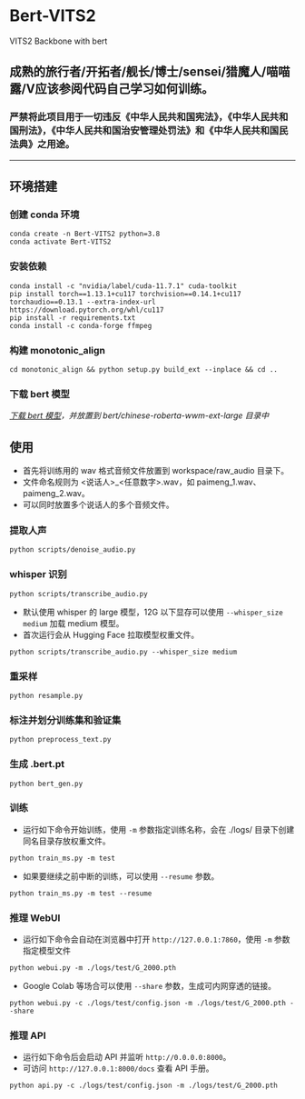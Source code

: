 # Bert-VITS2

VITS2 Backbone with bert
## 成熟的旅行者/开拓者/舰长/博士/sensei/猎魔人/喵喵露/V应该参阅代码自己学习如何训练。
### 严禁将此项目用于一切违反《中华人民共和国宪法》，《中华人民共和国刑法》，《中华人民共和国治安管理处罚法》和《中华人民共和国民法典》之用途。
---
## 环境搭建
### 创建 conda 环境
```
conda create -n Bert-VITS2 python=3.8
conda activate Bert-VITS2
```
### 安装依赖
```
conda install -c "nvidia/label/cuda-11.7.1" cuda-toolkit
pip install torch==1.13.1+cu117 torchvision==0.14.1+cu117 torchaudio==0.13.1 --extra-index-url https://download.pytorch.org/whl/cu117
pip install -r requirements.txt
conda install -c conda-forge ffmpeg
```
### 构建 monotonic_align
```
cd monotonic_align && python setup.py build_ext --inplace && cd ..
```
### 下载 bert 模型
*[下载 bert 模型](https://huggingface.co/hfl/chinese-roberta-wwm-ext-large)，并放置到 bert/chinese-roberta-wwm-ext-large 目录中*

## 使用
- 首先将训练用的 wav 格式音频文件放置到 workspace/raw_audio 目录下。
- 文件命名规则为 <说话人>_<任意数字>.wav，如 paimeng_1.wav、paimeng_2.wav。
- 可以同时放置多个说话人的多个音频文件。
### 提取人声
```
python scripts/denoise_audio.py
```
### whisper 识别
```
python scripts/transcribe_audio.py
```
- 默认使用 whisper 的 large 模型，12G 以下显存可以使用 `--whisper_size medium` 加载 medium 模型。
- 首次运行会从 Hugging Face 拉取模型权重文件。
```
python scripts/transcribe_audio.py --whisper_size medium
```
### 重采样
```
python resample.py
```
### 标注并划分训练集和验证集
```
python preprocess_text.py
```
### 生成 .bert.pt
```
python bert_gen.py
```
### 训练
- 运行如下命令开始训练，使用 `-m` 参数指定训练名称，会在 ./logs/ 目录下创建同名目录存放权重文件。
```
python train_ms.py -m test
```
- 如果要继续之前中断的训练，可以使用 `--resume` 参数。
```
python train_ms.py -m test --resume
```
### 推理 WebUI
- 运行如下命令会自动在浏览器中打开 `http://127.0.0.1:7860`，使用 `-m` 参数指定模型文件
```
python webui.py -m ./logs/test/G_2000.pth
```
- Google Colab 等场合可以使用 `--share` 参数，生成可内网穿透的链接。
```
python webui.py -c ./logs/test/config.json -m ./logs/test/G_2000.pth --share
```
### 推理 API
- 运行如下命令后会启动 API 并监听 `http://0.0.0.0:8000`。
- 可访问 `http://127.0.0.1:8000/docs` 查看 API 手册。
```
python api.py -c ./logs/test/config.json -m ./logs/test/G_2000.pth
```
